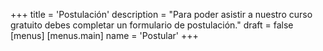 +++
title = 'Postulación'
description = "Para poder asistir a nuestro curso gratuito debes completar un formulario de postulación."
draft = false
[menus]
  [menus.main]
    name = 'Postular'
+++